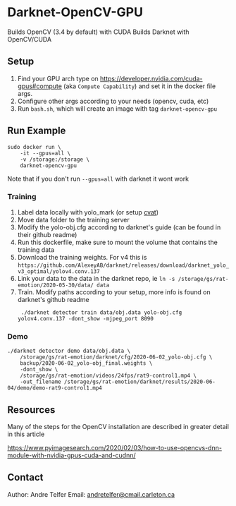 # Darknet-OpenCV-GPU
Builds OpenCV (3.4 by default) with CUDA 
Builds Darknet with OpenCV/CUDA

## Setup
1. Find your GPU arch type on https://developer.nvidia.com/cuda-gpus#compute (aka `Compute Capability`) and set it in the docker file args.
2. Configure other args according to your needs (opencv, cuda, etc)
3. Run `bash.sh`, which will create an image with tag `darknet-opencv-gpu`

## Run Example
```
sudo docker run \
    -it --gpus=all \
    -v /storage:/storage \
    darknet-opencv-gpu
```

Note that if you don't run `--gpus=all` with darknet it wont work

### Training
1. Label data locally with yolo_mark (or setup [cvat](https://github.com/opencv/cvat))
2. Move data folder to the training server
3. Modify the yolo-obj.cfg according to darknet's guide (can be found in their github readme)
4. Run this dockerfile, make sure to mount the volume that contains the training data
5. Download the training weights. For v4 this is `https://github.com/AlexeyAB/darknet/releases/download/darknet_yolo_v3_optimal/yolov4.conv.137`
6. Link your data to the data in the darknet repo, ie `ln -s /storage/gs/rat-emotion/2020-05-30/data/ data`
7. Train. Modify paths according to your setup, more info is found on darknet's github readme
   ```
    ./darknet detector train data/obj.data yolo-obj.cfg yolov4.conv.137 -dont_show -mjpeg_port 8090
   ```

### Demo
```
./darknet detector demo data/obj.data \
    /storage/gs/rat-emotion/darknet/cfg/2020-06-02_yolo-obj.cfg \
    backup/2020-06-02_yolo-obj_final.weights \
    -dont_show \
    /storage/gs/rat-emotion/videos/24fps/rat9-control1.mp4 \
    -out_filename /storage/gs/rat-emotion/darknet/results/2020-06-04/demo/demo-rat9-control1.mp4
```

## Resources
Many of the steps for the OpenCV installation are described in greater detail in this article

https://www.pyimagesearch.com/2020/02/03/how-to-use-opencvs-dnn-module-with-nvidia-gpus-cuda-and-cudnn/

## Contact
Author: Andre Telfer
Email: andretelfer@cmail.carleton.ca